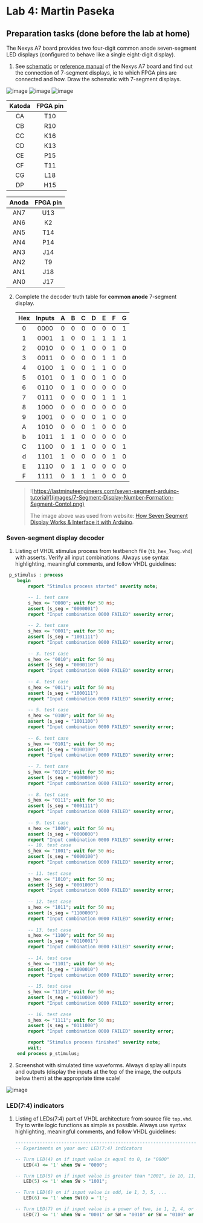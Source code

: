 # Lab 4: Martin Paseka

## Preparation tasks (done before the lab at home)

The Nexys A7 board provides two four-digit common anode seven-segment LED displays (configured to behave like a single eight-digit display).

1. See [schematic](https://github.com/tomas-fryza/digital-electronics-1/blob/master/docs/nexys-a7-sch.pdf) or [reference manual](https://reference.digilentinc.com/reference/programmable-logic/nexys-a7/reference-manual) of the Nexys A7 board and find out the connection of 7-segment displays, ie to which FPGA pins are connected and how. Draw the schematic with 7-segment displays.

![image](https://user-images.githubusercontent.com/99723445/156777239-53ee5daf-005d-42da-b921-3b68271e504c.png)
![image](https://user-images.githubusercontent.com/99723445/156777282-0dd4b5cd-5bd4-4bec-a96d-1133f960ec23.png)
![image](https://user-images.githubusercontent.com/99723445/156778031-47f95980-2a53-4700-8644-07c0b6d6edd5.png)

| **Katoda** | **FPGA pin** |
| :-: | :-: |
| CA | T10 |
| CB | R10 |
| CC | K16 |
| CD | K13 |
| CE | P15 |
| CF | T11 |
| CG | L18 |
| DP | H15 |

| **Anoda** | **FPGA pin** |
| :-: | :-: |
| AN7 | U13 |
| AN6 | K2 |
| AN5 | T14 |
| AN4 | P14 |
| AN3 | J14 |
| AN2 | T9 |
| AN1 | J18 |
| AN0 | J17 |

2. Complete the decoder truth table for **common anode** 7-segment display.

   | **Hex** | **Inputs** | **A** | **B** | **C** | **D** | **E** | **F** | **G** |
   | :-: | :-: | :-: | :-: | :-: | :-: | :-: | :-: | :-: |
   | 0 | 0000 | 0 | 0 | 0 | 0 | 0 | 0 | 1 |
   | 1 | 0001 | 1 | 0 | 0 | 1 | 1 | 1 | 1 |
   | 2 | 0010 | 0 | 0 | 1 | 0 | 0 | 1 | 0 |
   | 3 | 0011 | 0 | 0 | 0 | 0 | 1 | 1 | 0 |
   | 4 | 0100 | 1 | 0 | 0 | 1 | 1 | 0 | 0 |
   | 5 | 0101 | 0 | 1 | 0 | 0 | 1 | 0 | 0 |
   | 6 | 0110 | 0 | 1 | 0 | 0 | 0 | 0 | 0 |
   | 7 | 0111 | 0 | 0 | 0 | 0 | 1 | 1 | 1 |
   | 8 | 1000 | 0 | 0 | 0 | 0 | 0 | 0 | 0 |
   | 9 | 1001 | 0 | 0 | 0 | 0 | 1 | 0 | 0 |
   | A | 1010 | 0 | 0 | 0 | 1 | 0 | 0 | 0 |
   | b | 1011 | 1 | 1 | 0 | 0 | 0 | 0 | 0 |
   | C | 1100 | 0 | 1 | 1 | 0 | 0 | 0 | 1 |
   | d | 1101 | 1 | 0 | 0 | 0 | 0 | 1 | 0 |
   | E | 1110 | 0 | 1 | 1 | 0 | 0 | 0 | 0 |
   | F | 1111 | 0 | 1 | 1 | 1 | 0 | 0 | 0 |

   > ![https://lastminuteengineers.com/seven-segment-arduino-tutorial/](images/7-Segment-Display-Number-Formation-Segment-Contol.png)
   >
   > The image above was used from website: [How Seven Segment Display Works & Interface it with Arduino](https://lastminuteengineers.com/seven-segment-arduino-tutorial/).
   >

<a name="part1"></a>

### Seven-segment display decoder

1. Listing of VHDL stimulus process from testbench file (`tb_hex_7seg.vhd`) with asserts. Verify all input combinations. Always use syntax highlighting, meaningful comments, and follow VHDL guidelines:

```vhdl
 p_stimulus : process
    begin
        report "Stimulus process started" severity note;

        -- 1. test case
        s_hex <= "0000"; wait for 50 ns;
        assert (s_seg = "0000001")
        report "Input combination 0000 FAILED" severity error;
        
        -- 2. test case
        s_hex <= "0001"; wait for 50 ns;
        assert (s_seg = "1001111")
        report "Input combination 0000 FAILED" severity error;
        
        -- 3. test case
        s_hex <= "0010"; wait for 50 ns;
        assert (s_seg = "0000110")
        report "Input combination 0000 FAILED" severity error;
        
        -- 4. test case
        s_hex <= "0011"; wait for 50 ns;
        assert (s_seg = "1000111")
        report "Input combination 0000 FAILED" severity error;
        
        -- 5. test case
        s_hex <= "0100"; wait for 50 ns;
        assert (s_seg = "1001100")
        report "Input combination 0000 FAILED" severity error;
        
        -- 6. test case
        s_hex <= "0101"; wait for 50 ns;
        assert (s_seg = "0100100")
        report "Input combination 0000 FAILED" severity error;
        
        -- 7. test case
        s_hex <= "0110"; wait for 50 ns;
        assert (s_seg = "0100000")
        report "Input combination 0000 FAILED" severity error;
        
        -- 8. test case
        s_hex <= "0111"; wait for 50 ns;
        assert (s_seg = "0001111")
        report "Input combination 0000 FAILED" severity error;
        
        -- 9. test case
        s_hex <= "1000"; wait for 50 ns;
        assert (s_seg = "0000000")
        report "Input combination 0000 FAILED" severity error;
        -- 10. test case
        s_hex <= "1001"; wait for 50 ns;
        assert (s_seg = "0000100")
        report "Input combination 0000 FAILED" severity error;
        
        -- 11. test case
        s_hex <= "1010"; wait for 50 ns;
        assert (s_seg = "0001000")
        report "Input combination 0000 FAILED" severity error;
        
        -- 12. test case
        s_hex <= "1011"; wait for 50 ns;
        assert (s_seg = "1100000")
        report "Input combination 0000 FAILED" severity error;
        
        -- 13. test case
        s_hex <= "1100"; wait for 50 ns;
        assert (s_seg = "0110001")
        report "Input combination 0000 FAILED" severity error;
        
        -- 14. test case
        s_hex <= "1101"; wait for 50 ns;
        assert (s_seg = "1000010")
        report "Input combination 0000 FAILED" severity error;
        
        -- 15. test case
        s_hex <= "1110"; wait for 50 ns;
        assert (s_seg = "0110000")
        report "Input combination 0000 FAILED" severity error;
        
        -- 16. test case
        s_hex <= "1111"; wait for 50 ns;
        assert (s_seg = "0111000")
        report "Input combination 0000 FAILED" severity error;

        report "Stimulus process finished" severity note;
        wait;
    end process p_stimulus;
```

2. Screenshot with simulated time waveforms. Always display all inputs and outputs (display the inputs at the top of the image, the outputs below them) at the appropriate time scale!

![image](https://user-images.githubusercontent.com/99723445/158184902-9eecdd53-3b90-49c3-956e-cf8af49476f3.png)

### LED(7:4) indicators

1. Listing of LEDs(7:4) part of VHDL architecture from source file `top.vhd`. Try to write logic functions as simple as possible. Always use syntax highlighting, meaningful comments, and follow VHDL guidelines:

   ```vhdl
   --------------------------------------------------------------------
   -- Experiments on your own: LED(7:4) indicators

   -- Turn LED(4) on if input value is equal to 0, ie "0000"
      LED(4) <= '1' when SW = "0000";

   -- Turn LED(5) on if input value is greater than "1001", ie 10, 11, 12, ...
      LED(5) <= '1' when SW > "1001";

   -- Turn LED(6) on if input value is odd, ie 1, 3, 5, ...
      LED(6) <= '1' when SW(0) = '1';

   -- Turn LED(7) on if input value is a power of two, ie 1, 2, 4, or 8
      LED(7) <= '1' when SW = "0001" or SW = "0010" or SW = "0100" or SW = "1000";
   ```
